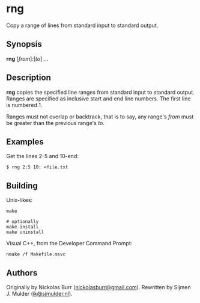 # rng

Copy a range of lines from standard input to standard output.

## Synopsis

**rng** [_from_]:[_to_] ...

## Description

**rng** copies the specified line ranges from standard input to standard
output. Ranges are specified as inclusive start and end line numbers. The
first line is numbered 1.

Ranges must not overlap or backtrack, that is to say, any range's _from_ must
be greater than the previous range's _to_.

## Examples

Get the lines 2-5 and 10-end:

    $ rng 2:5 10: <file.txt

## Building

Unix-likes:

    make

    # optionally
    make install
    make uninstall

Visual C++, from the Developer Command Prompt:

    nmake /f Makefile.msvc

## Authors

Originally by Nickolas Burr (<nickolasburr@gmail.com>). Rewritten by
Sijmen J. Mulder (<ik@sjmulder.nl>).
